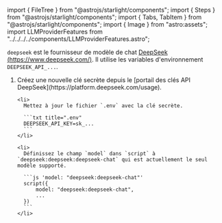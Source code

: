 import { FileTree } from "@astrojs/starlight/components";
import { Steps } from "@astrojs/starlight/components";
import { Tabs, TabItem } from "@astrojs/starlight/components";
import { Image } from "astro:assets";
import LLMProviderFeatures from "../../../../components/LLMProviderFeatures.astro";

`deepseek` est le fournisseur de modèle de chat [DeepSeek (https://www.deepseek.com/)](https://www.deepseek.com/).
Il utilise les variables d'environnement `DEEPSEEK_API_...`.

<Steps>
  <ol>
    <li>
      Créez une nouvelle clé secrète depuis le [portail des clés API DeepSeek](https://platform.deepseek.com/usage).
    </li>

    <li>
      Mettez à jour le fichier `.env` avec la clé secrète.

      ```txt title=".env"
      DEEPSEEK_API_KEY=sk_...
      ```
    </li>

    <li>
      Définissez le champ `model` dans `script` à `deepseek:deepseek:deepseek-chat` qui est actuellement le seul modèle supporté.

      ```js 'model: "deepseek:deepseek-chat"'
      script({
          model: "deepseek:deepseek-chat",
          ...
      })
      ```
    </li>
  </ol>
</Steps>

<LLMProviderFeatures provider="deepseek" />